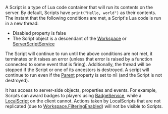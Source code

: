 A Script is a type of Lua code container that will run its contents on the server. By default, Scripts have `print("Hello, world")` as their contents. The instant that the following conditions are met, a Script's Lua code is run in a new thread:

*   Disabled property is false
*   The Script object is a descendant of the [Workspace](https://developer.roblox.com/en-us/api-reference/class/Workspace) or  
    [ServerScriptService](https://developer.roblox.com/en-us/api-reference/class/ServerScriptService)

The Script will continue to run until the above conditions are not met, it terminates or it raises an error (unless that error is raised by a function connected to some event that is firing). Additionally, the thread will be stopped if the Script or one of its ancestors is destroyed. A script will continue to run even if the [Parent](https://developer.roblox.com/en-us/api-reference/property/Instance/Parent) property is set to nil (and the Script is not destroyed).

It has access to server-side objects, properties and events. For example, Scripts can award badges to players using [BadgeService](https://developer.roblox.com/en-us/api-reference/class/BadgeService), while a [LocalScript](https://developer.roblox.com/en-us/api-reference/class/LocalScript) on the client cannot. Actions taken by LocalScripts that are not replicated (due to [Workspace.FilteringEnabled](https://developer.roblox.com/en-us/api-reference/property/Workspace/FilteringEnabled)) will not be visible to Scripts.